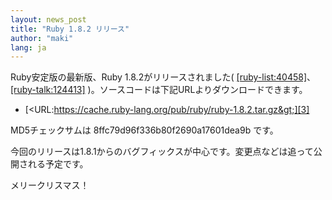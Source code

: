 ```yaml
---
layout: news_post
title: "Ruby 1.8.2 リリース"
author: "maki"
lang: ja
---
```


Ruby安定版の最新版、Ruby 1.8.2がリリースされました(
[\[ruby-list:40458\]][1]、[\[ruby-talk:124413\]][2]
)。ソースコードは下記URLよりダウンロードできます。

* [&lt;URL:https://cache.ruby-lang.org/pub/ruby/ruby-1.8.2.tar.gz&gt;][3]

MD5チェックサムは 8ffc79d96f336b80f2690a17601dea9b です。

今回のリリースは1.8.1からのバグフィックスが中心です。変更点などは追って公開される予定です。

メリークリスマス！



[1]: https://blade.ruby-lang.org/ruby-list/40458
[2]: https://blade.ruby-lang.org/ruby-talk/124413
[3]: https://cache.ruby-lang.org/pub/ruby/ruby-1.8.2.tar.gz

